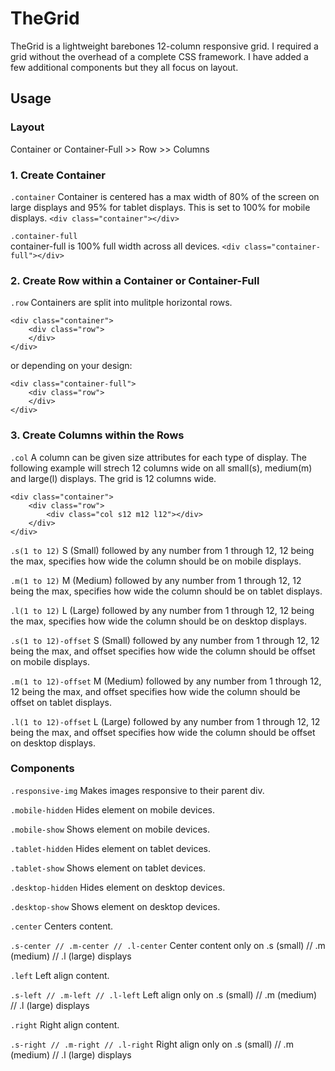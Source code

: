 # TheGrid #

TheGrid is a lightweight barebones 12-column responsive grid. I required a grid without the overhead of a complete CSS framework. I have added a few additional components but they all focus on layout.

## Usage ##
### Layout ###
Container or Container-Full >> Row >> Columns

### 1. Create Container ###
`.container`
Container is centered has a max width of 80% of the screen on large displays and 95% for tablet displays. This is set to 100% for mobile displays.
`<div class="container"></div>`

`.container-full`  
container-full is 100% full width across all devices.
`<div class="container-full"></div>`

### 2. Create Row within a Container or Container-Full ###
`.row`
Containers are split into mulitple horizontal rows.

```
<div class="container">
    <div class="row">
    </div>
</div>
```

or depending on your design:

```
<div class="container-full">
    <div class="row">
    </div>
</div>
```

### 3. Create Columns within the Rows ###
`.col`
A column can be given size attributes for each type of display.
The following example will strech 12 columns wide on all small(s), medium(m) and large(l) displays. The grid is 12 columns wide.

```
<div class="container">
    <div class="row">
        <div class="col s12 m12 l12"></div>
    </div>
</div>
```

`.s(1 to 12)`
S (Small) followed by any number from 1 through 12, 12 being the max, specifies how wide the column should be on mobile displays.

`.m(1 to 12)`
M (Medium) followed by any number from 1 through 12, 12 being the max, specifies how wide the column should be on tablet displays.

`.l(1 to 12)`
L (Large) followed by any number from 1 through 12, 12 being the max, specifies how wide the column should be on desktop displays.


`.s(1 to 12)-offset`
S (Small) followed by any number from 1 through 12, 12 being the max, and offset specifies how wide the column should be offset on mobile displays.

`.m(1 to 12)-offset`
M (Medium) followed by any number from 1 through 12, 12 being the max, and offset specifies how wide the column should be offset on tablet displays.

`.l(1 to 12)-offset`
L (Large) followed by any number from 1 through 12, 12 being the max, and offset specifies how wide the column should be offset on desktop displays.


### Components ###

`.responsive-img`
Makes images responsive to their parent div.

`.mobile-hidden`
Hides element on mobile devices.

`.mobile-show`
Shows element on mobile devices.

`.tablet-hidden`
Hides element on tablet devices.

`.tablet-show`
Shows element on tablet devices.

`.desktop-hidden`
Hides element on desktop devices.

`.desktop-show`
Shows element on desktop devices.

`.center`
Centers content.

`.s-center // .m-center // .l-center`
Center content only on .s (small) // .m (medium) // .l (large) displays

`.left`
Left align content.

`.s-left // .m-left // .l-left`
Left align only on .s (small) // .m (medium) // .l (large) displays

`.right`
Right align content.

`.s-right // .m-right // .l-right`
Right align only on .s (small) // .m (medium) // .l (large) displays